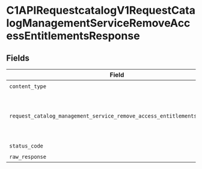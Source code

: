 # C1APIRequestcatalogV1RequestCatalogManagementServiceRemoveAccessEntitlementsResponse


## Fields

| Field                                                                                                                                                                      | Type                                                                                                                                                                       | Required                                                                                                                                                                   | Description                                                                                                                                                                |
| -------------------------------------------------------------------------------------------------------------------------------------------------------------------------- | -------------------------------------------------------------------------------------------------------------------------------------------------------------------------- | -------------------------------------------------------------------------------------------------------------------------------------------------------------------------- | -------------------------------------------------------------------------------------------------------------------------------------------------------------------------- |
| `content_type`                                                                                                                                                             | *str*                                                                                                                                                                      | :heavy_check_mark:                                                                                                                                                         | N/A                                                                                                                                                                        |
| `request_catalog_management_service_remove_access_entitlements_response`                                                                                                   | [Optional[shared.RequestCatalogManagementServiceRemoveAccessEntitlementsResponse]](../../models/shared/requestcatalogmanagementserviceremoveaccessentitlementsresponse.md) | :heavy_minus_sign:                                                                                                                                                         | Empty response with a status code indicating success.                                                                                                                      |
| `status_code`                                                                                                                                                              | *int*                                                                                                                                                                      | :heavy_check_mark:                                                                                                                                                         | N/A                                                                                                                                                                        |
| `raw_response`                                                                                                                                                             | [requests.Response](https://requests.readthedocs.io/en/latest/api/#requests.Response)                                                                                      | :heavy_minus_sign:                                                                                                                                                         | N/A                                                                                                                                                                        |